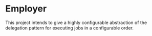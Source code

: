 # Employer

This project intends to give a highly configurable abstraction of the delegation
pattern for executing jobs in a configurable order.
